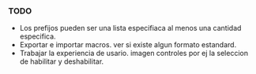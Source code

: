 ### TODO

- Los prefijos pueden ser una lista especifiaca al menos una cantidad especifica.
- Exportar e importar macros. ver si existe algun formato estandard.
- Trabajar la experiencia de usario. imagen controles
    por ej la seleccion de habilitar y deshabilitar.
